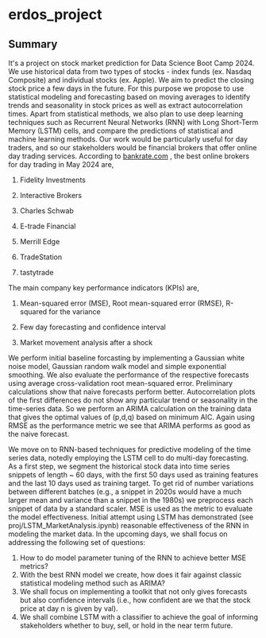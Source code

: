 # erdos_project

## Summary
It's a project on stock market prediction for Data Science Boot Camp 2024.
We use historical data from two types of stocks - index funds (ex. Nasdaq Composite) and individual stocks (ex. Apple). We aim to predict the closing stock price a few days in the future. For this purpose we propose to use statistical modeling and forecasting based on moving averages to identify trends and seasonality in stock prices as well as extract autocorrelation times. Apart from statistical methods, we also plan to use deep learning techniques such as Recurrent Neural Networks (RNN) with Long Short-Term Memory (LSTM) cells, and compare the predictions of statistical and machine learning methods. 
Our work would be particularly useful for day traders, and so our stakeholders would be financial brokers that offer online day trading services. According to [bankrate.com](https://www.bankrate.com/investing/best-online-brokers-for-day-trading/) , the best online brokers for day trading in May 2024 are,

1. Fidelity Investments

2. Interactive Brokers

3. Charles Schwab

4. E-trade Financial

5. Merrill Edge

6. TradeStation

7. tastytrade

The main company key performance indicators (KPIs) are,

1. Mean-squared error (MSE), Root mean-squared error (RMSE), R-squared for the variance

2. Few day forecasting and confidence interval

3. Market movement analysis after a shock

We perform initial baseline forcasting by implementing a Gaussian white noise model, Gaussian random walk model and simple exponential smoothing. We also evaluate the performance of the respective forecasts using average cross-validation root mean-squared error. Preliminary calculations show that naive forecasts perform better. Autocorrelation plots of the first differences do not show any particular trend or seasonality in the time-series data. So we perform an ARIMA calculation on the training data that gives the optimal values of (p,d,q) based on minimum AIC. Again using RMSE as the performance metric we see that ARIMA performs as good as the naive forecast.

We move on to RNN-based techniques for predictive modeling of the time series data, notedly employing the LSTM cell to do multi-day forecasting. As a first step, we segment the historical stock data into time series snippets of length ~ 60 days, with the first 50 days used as training features and the last 10 days used as training target. To get rid of number variations between different batches (e.g., a snippet in 2020s would have a much larger mean and variance than a snippet in the 1980s) we preprocess each snippet of data by a standard scaler. MSE is used as the metric to evaluate the model effectiveness. Initial attempt using LSTM has demonstrated (see proj/LSTM_MarketAnalysis.ipynb) reasonable effectiveness of the RNN in modeling the market data. In the upcoming days, we shall focus on addressing the following set of questions: 

1. How to do model parameter tuning of the RNN to achieve better MSE metrics? 
2. With the best RNN model we create, how does it fair against classic statistical modeling method such as ARIMA? 
3. We shall focus on implementing a toolkit that not only gives forecasts but also confidence intervals (i.e., how confident are we that the stock price at day n is given by val).
4. We shall combine LSTM with a classifier to achieve the goal of informing stakeholders whether to buy, sell, or hold in the near term future.